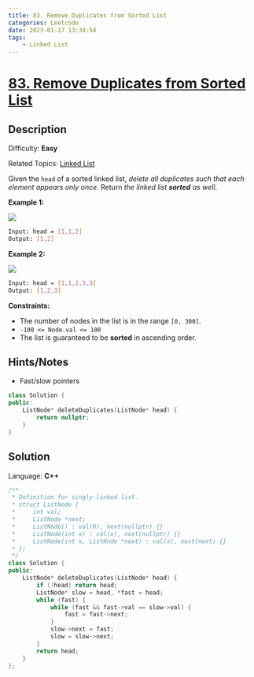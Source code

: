 ```yaml
---
title: 83. Remove Duplicates from Sorted List
categories: Leetcode
date: 2023-01-17 13:34:54
tags:
    - Linked List
---
```


# [83\. Remove Duplicates from Sorted List](https://leetcode.com/problems/remove-duplicates-from-sorted-list/)

## Description

Difficulty: **Easy**

Related Topics: [Linked List](https://leetcode.com/tag/linked-list/)

Given the `head` of a sorted linked list, _delete all duplicates such that each element appears only once_. Return _the linked list **sorted** as well_.

**Example 1:**

![](https://assets.leetcode.com/uploads/2021/01/04/list1.jpg)

```bash
Input: head = [1,1,2]
Output: [1,2]
```

**Example 2:**

![](https://assets.leetcode.com/uploads/2021/01/04/list2.jpg)

```bash
Input: head = [1,1,2,3,3]
Output: [1,2,3]
```

**Constraints:**

* The number of nodes in the list is in the range `[0, 300]`.
* `-100 <= Node.val <= 100`
* The list is guaranteed to be **sorted** in ascending order.

## Hints/Notes

* Fast/slow pointers

```C++
class Solution {
public:
    ListNode* deleteDuplicates(ListNode* head) {
        return nullptr;
    }
}
```

## Solution

Language: **C++**

```C++
/**
 * Definition for singly-linked list.
 * struct ListNode {
 *     int val;
 *     ListNode *next;
 *     ListNode() : val(0), next(nullptr) {}
 *     ListNode(int x) : val(x), next(nullptr) {}
 *     ListNode(int x, ListNode *next) : val(x), next(next) {}
 * };
 */
class Solution {
public:
    ListNode* deleteDuplicates(ListNode* head) {
        if (!head) return head;
        ListNode* slow = head, *fast = head;
        while (fast) {
            while (fast && fast->val == slow->val) {
                fast = fast->next;
            }
            slow->next = fast;
            slow = slow->next;
        }
        return head;
    }
};
```
